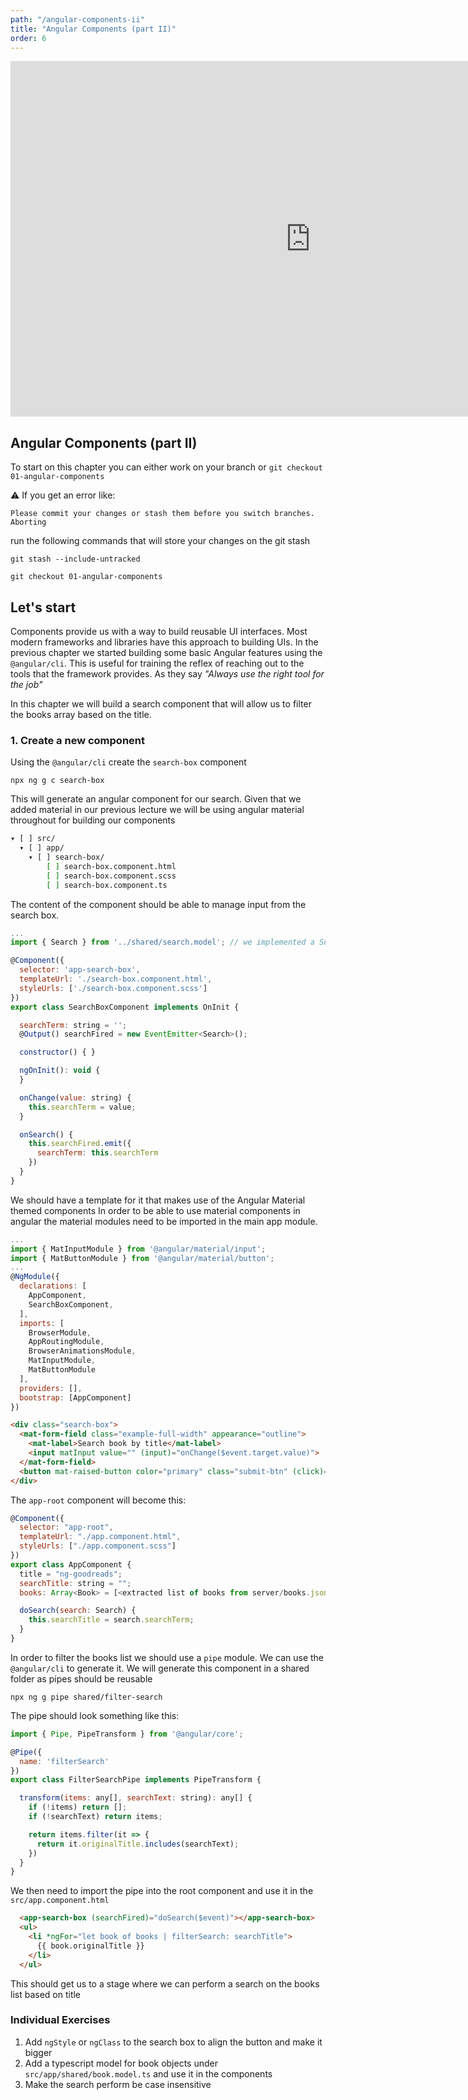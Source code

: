```yaml
---
path: "/angular-components-ii"
title: "Angular Components (part II)"
order: 6
---
```


<iframe src="https://docs.google.com/presentation/d/1LsQ5ePWNPFR6nvXh4VhqYpUPMUkaQC0wMwEo0Pyl1no/embed?start=false&loop=false&delayms=30000" frameborder="0" width="960" height="569" allowfullscreen="true" mozallowfullscreen="true" webkitallowfullscreen="true"></iframe>

## Angular Components (part II)

To start on this chapter you can either work on your branch or
`git checkout 01-angular-components`

⚠️  If you get an error like:

```shell
Please commit your changes or stash them before you switch branches.
Aborting
```

run the following commands that will store your changes on the git stash

`git stash --include-untracked`

`git checkout 01-angular-components`


## Let's start
Components provide us with a way to build reusable UI interfaces. Most modern frameworks and libraries have 
this approach to building UIs.
In the previous chapter we started building some basic Angular features using the `@angular/cli`. This is useful 
for training the reflex of reaching out to the tools that the framework provides. As they say _"Always use the right tool for the job"_

In this chapter we will build a search component that will allow us to filter the books array based on the 
title.

### 1. Create a new component

Using the `@angular/cli` create the `search-box` component

`npx ng g c search-box`

This will generate an angular component for our search. Given that we added material in our previous 
lecture we will be using angular material throughout for building our components
```bash
▾ [ ] src/
  ▾ [ ] app/
    ▾ [ ] search-box/
        [ ] search-box.component.html
        [ ] search-box.component.scss
        [ ] search-box.component.ts
```

The content of the component should be able to manage input from the search box.

```javascript
...
import { Search } from '../shared/search.model'; // we implemented a Search type for the search box

@Component({
  selector: 'app-search-box',
  templateUrl: './search-box.component.html',
  styleUrls: ['./search-box.component.scss']
})
export class SearchBoxComponent implements OnInit {

  searchTerm: string = '';
  @Output() searchFired = new EventEmitter<Search>();

  constructor() { }

  ngOnInit(): void {
  }

  onChange(value: string) {
    this.searchTerm = value;
  }

  onSearch() {
    this.searchFired.emit({
      searchTerm: this.searchTerm
    })
  }
}
```

We should have a template for it that makes use of the Angular Material themed components
In order to be able to use material components in angular the material modules need to be imported in the 
main app module.

```javascript
...
import { MatInputModule } from '@angular/material/input';
import { MatButtonModule } from '@angular/material/button';
...
@NgModule({
  declarations: [
    AppComponent,
    SearchBoxComponent,
  ],
  imports: [
    BrowserModule,
    AppRoutingModule,
    BrowserAnimationsModule,
    MatInputModule,
    MatButtonModule
  ],
  providers: [],
  bootstrap: [AppComponent]
})
```

```html
<div class="search-box">
  <mat-form-field class="example-full-width" appearance="outline">
    <mat-label>Search book by title</mat-label>
    <input matInput value="" (input)="onChange($event.target.value)">
  </mat-form-field>
  <button mat-raised-button color="primary" class="submit-btn" (click)="onSearch()">Search</button>
</div>
```

The `app-root` component will become this:
```javascript
@Component({
  selector: "app-root",
  templateUrl: "./app.component.html",
  styleUrls: ["./app.component.scss"]
})
export class AppComponent {
  title = "ng-goodreads";
  searchTitle: string = "";
  books: Array<Book> = [<extracted list of books from server/books.json>];

  doSearch(search: Search) {
    this.searchTitle = search.searchTerm;
  }
}
```

In order to filter the books list we should use a `pipe` module. We can use the `@angular/cli` to generate it.
We will generate this component in a shared folder as pipes should be reusable

`npx ng g pipe shared/filter-search`

The pipe should look something like this:

```javascript
import { Pipe, PipeTransform } from '@angular/core';

@Pipe({
  name: 'filterSearch'
})
export class FilterSearchPipe implements PipeTransform {

  transform(items: any[], searchText: string): any[] {
    if (!items) return [];
    if (!searchText) return items;

    return items.filter(it => {
      return it.originalTitle.includes(searchText);
    })
  }
}
```

We then need to import the pipe into the root component and use it in the `src/app.component.html`

```html
  <app-search-box (searchFired)="doSearch($event)"></app-search-box>
  <ul>
    <li *ngFor="let book of books | filterSearch: searchTitle">
      {{ book.originalTitle }}
    </li>
  </ul>
```

This should get us to a stage where we can perform a search on the books list based on title


### Individual Exercises

1) Add `ngStyle` or `ngClass` to the search box to align the button and make it bigger
2) Add a typescript model for book objects under `src/app/shared/book.model.ts` and use it in the components
3) Make the search perform be case insensitive

